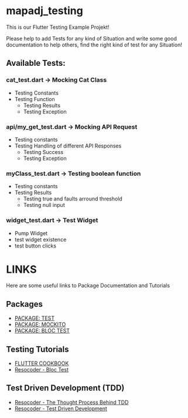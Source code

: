 # mapadj_testing

This is our Flutter Testing Example Projekt!

Please help to add Tests for any kind of Situation and write some good documentation to help others, find the right kind of test for any Situation!


## Available Tests:

### cat_test.dart -> Mocking Cat Class
- Testing Constants
- Testing Function
    - Testing Results
    - Testing Exception

### api/my_get_test.dart -> Mocking API Request
- Testing constants
- Testing Handling of different API Responses
    - Testing Success
    - Testing Exception

### myClass_test.dart -> Testing boolean function

- Testing constants
- Testing Results
    - Testing true and faults arround threshold
    - Testing null input


### widget_test.dart -> Test Widget
- Pump Widget
- test widget existence
- test button clicks

# LINKS
Here are some useful links to Package Documentation and Tutorials

## Packages
- [PACKAGE: TEST](https://pub.dev/packages/test)
- [PACKAGE: MOCKITO](https://pub.dev/packages/mockito)
- [PACKAGE: BLOC TEST](https://pub.dev/packages/bloc_test)

## Testing Tutorials
- [FLUTTER COOKBOOK](https://flutter.dev/docs/cookbook/testing)
- [Resocoder - Bloc Test](https://www.youtube.com/watch?v=S6jFBiiP0Mc&t=983s)

## Test Driven Development (TDD)
- [Resocoder - The Thought Process Behind TDD](https://www.youtube.com/watch?v=3xj1LStT4HY)
- [Resocoder - Test Driven Development](https://www.youtube.com/watch?v=KjE2IDphA_U&list=PLB6lc7nQ1n4iYGE_khpXRdJkJEp9WOech)
